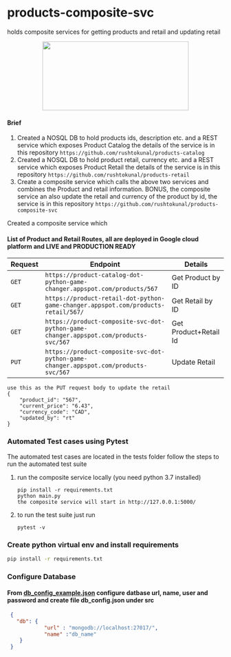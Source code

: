 # products-composite-svc
holds composite services for getting products and retail and updating retail
 
<p align="center">
  <img width="340" height="160" src="https://miro.medium.com/max/1266/1*vB-cUmm1_dBBt-4JtL0u5g.jpeg">
</p>

#### Brief
1. Created a NOSQL DB to hold products ids, description etc. and a REST service which exposes Product Catalog the details of the service is in this repository `https://github.com/rushtokunal/products-catalog`
2. Created a NOSQL DB to hold product retail, currency etc. and a REST service which exposes Product Retail the details of the service is in this repository `https://github.com/rushtokunal/products-retail`
3. Create a composite service which calls the above two services and combines the Product and retail information. BONUS, the composite service an also update the retail and currency of the product by id, the service is in this repository `https://github.com/rushtokunal/products-composite-svc`


Created a composite service which 
#### List of Product and Retail Routes, all are deployed in Google cloud platform and LIVE and PRODUCTION READY
| Request | Endpoint |  Details |
| --- | --- | --- |
| `GET` | `https://product-catalog-dot-python-game-changer.appspot.com/products/567`| Get Product by ID
| `GET` | `https://product-retail-dot-python-game-changer.appspot.com/products-retail/567/`| Get Retail by ID|
| `GET` | `https://product-composite-svc-dot-python-game-changer.appspot.com/products-svc/567`| Get Product+Retail Id|
| `PUT` | `https://product-composite-svc-dot-python-game-changer.appspot.com/products-svc/567`| Update Retail|

```
use this as the PUT request body to update the retail
{
	"product_id": "567",
	"current_price": "6.43",
	"currency_code": "CAD",
    "updated_by": "rt"
}
```

### Automated Test cases using Pytest
The automated test cases are located in the tests folder
follow the steps to run the automated test suite
1) run the composite service locally (you need python 3.7 installed)
   ```
   pip install -r requirements.txt
   python main.py
   the composite service will start in http://127.0.0.1:5000/
   ```
2) to run the test suite just run
   ```
   pytest -v
   ```

### Create python virtual env and install requirements 
```sh
pip install -r requirements.txt
```
### Configure Database
#### From [db_config_example.json](src/db_config_example.json) configure datbase url, name, user and password and create file db_config.json under src
```json
 {
   "db": {
            "url" : "mongodb://localhost:27017/",
            "name" :"db_name"
    }
 }
``` 



